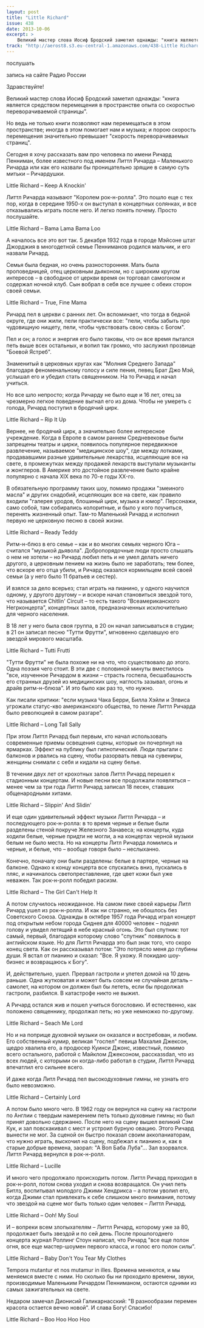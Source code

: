 ```yaml
---
layout: post
title: "Little Richard"
issue: 438
date: 2013-10-06
excerpt: >
    Великий мастер слова Иосиф Бродский заметил однажды: "книга является средством перемещения в пространстве опыта со скоростью переворачиваемой страницы".
track: "http://aerost8.s3.eu-central-1.amazonaws.com/438-Little Richard.mp3"
---
```


послушать

запись на сайте Радио России

Здравствуйте!

Великий мастер слова Иосиф Бродский заметил однажды: "книга является средством перемещения в пространстве опыта со скоростью переворачиваемой страницы".

Но ведь не только книги позволяют нам перемещаться в этом пространстве; иногда в этом помогает нам и музыка; и порою скорость перемещения значительно превышает "скорость переворачиваемых страниц".

Сегодня я хочу рассказать вам про человека по имени Ричард Пенниман, более известного под именем Литтл Ричарда – Маленького Ричарда или как его назвали бы проницательно зрящие в самую суть митьки – Ричардушки.

Little Richard – Keep A Knockin'

Литтл Ричарда называют "Королем рок-н-ролла". Это пошло еще с тех пор, когда в середине 1950-х он выступал в концертных солянках, и все отказывались играть после него. И легко понять почему. Просто послушайте.

Little Richard – Bama Lama Bama Loo

А началось все это вот так. 5 декабря 1932 года в городе Мэйсоне штат Джорджия в многодетной семье Пенниманов родился мальчик, и его назвали Ричард.

Семья была бедная, но очень разносторонняя. Мать была проповедницей, отец церковным дьяконом, но с широким кругом интересов – в свободное от церкви время он торговал самогоном и содержал ночной клуб. Сын вобрал в себя все лучшее с обеих сторон своей семьи.

Little Richard – True, Fine Mama

Ричард пел в церкви с ранних лет. Он вспоминает, что тогда в бедной округе, где они жили, пели практически все: "пели, чтобы забыть про чудовищную нищету, пели, чтобы чувствовать свою связь с Богом".

Пел и он; а голос и энергия его было таковы, что он все время пытался петь выше всех остальных, и вопил так громко, что заслужил прозвище "Боевой Ястреб".

Знаменитый в церковных кругах как "Молния Среднего Запада" благодаря феноменальному голосу и силе пения, певец Брат Джо Мэй, услышал его и убедил стать священником. На то Ричард и начал учиться.

Но все шло непросто; когда Ричарду не было еще и 16 лет, отец за чрезмерно легкое поведение выгнал его из дома. Чтобы не умереть с голода, Ричард поступил в бродячий цирк.

Little Richard – Rip It Up

Вернее, не бродячий цирк, а значительно более интересное учреждение. Когда в Европе в самом раннем Средневековье были запрещены театры и цирки, появилось популярное передвижное развлечение, называемое "медицинское шоу", где между лотками, продававшими разные удивительные лекарства, исцеляющие все на свете, в промежутках между продажей лекарств выступали музыканты и жонглеров. В Америке это достойное развлечение было крайне популярно с начала XIX века по 70-е годы XX-го.

В обязательную программу таких шоу, помимо продажи "змеиного масла" и других снадобий, исцеляющих все на свете, как правило входили "галерея уродов, блошиный цирк, музыка и юмор". Персонажи, само собой, там собирались колоритные, и было у кого поучиться, перенять жизненный опыт. Там-то Маленький Ричард и исполнил первую не церковную песню в своей жизни.

Little Richard – Ready Teddy

Ритм-н-блюз в его семье – как и во многих семьях черного Юга – считался "музыкой дьявола". Добропорядочные люди просто слышать о нем не хотели – но Ричард любил петь и не умел делать ничего другого, а церковным пением на жизнь было не заработать; тем более, что вскоре его отца убили, и Ричард оказался кормильцем всей своей семьи (а у него было 11 братьев и сестер).

И взялся за дело всерьез; стал играть на пианино, у одного научился одному, у другого другому – и вскоре начал становиться звездой того, что называется Chitlin' Circuit – то есть такого "Всеамериканского Негрконцерта", концертных залов, предназначенных исключительно для черного населения.

В 18 лет у него была своя группа, в 20 он начал записываться в студии; в 21 он записал песню "Тутти Фрутти", мгновенно сделавшую его звездой мирового масштаба.

Little Richard – Tutti Frutti

"Тутти Фрутти" не была похоже ни на что, что существовало до этого. Одна поэзия чего стоит. В эти две с половиной минуты вместилось "все, изученное Ричардом в жизни – страсть госпела, бесшабашность его странных друзей из медицинских шоу, наглость зазывал, огонь и драйв ритм-н-блюза". И это было как раз то, что нужно.

Как писали критики: "если музыка Чака Берри, Билла Хэйли и Элвиса угрожали статус-кво американского общества, то пение Литтл Ричарда было революцией в самом разгаре".

Little Richard – Long Tall Sally

При этом Литтл Ричард был первым, кто начал использовать современные приемы освещения сцены, которые он почерпнул на ярмарках. Эффект на публику был гипнотический. Люди прыгали с балконов и рвались на сцену, чтобы разорвать певца на сувениры, женщины снимали с себя и кидали на сцену белье.

В течении двух лет от крохотных залов Литтл Ричард перешел к стадионным концертам. И новые песни все продолжали появляться – менее чем за три года Литтл Ричард записал 18 песен, ставших общенародными хитами.

Little Richard – Slippin' And Slidin'

И еще один удивительный эффект музыки Литтл Ричарда – и последующего рок-н-ролла: в то время черные и белые были разделены стеной покруче Железного Занавеса; на концерты, куда ходили белые, черные придти не могли, а на концертах черной музыки белым не было места. Но на концерты Литл Ричарда ломились и черные, и белые, что – вообще говоря было – неслыханно.

Конечно, поначалу они были разделены: белые в партере, черные на балконе. Однако к концу концерта все спускались вниз, пускались в пляс, и начиналось светопреставление, где цвет кожи был уже неважен. Так рок-н-ролл победил расизм.

Little Richard – The Girl Can't Help It

А потом случилось неожиданное. На самом пике своей карьеры Литл Ричард ушел из рок-н-ролла. И как ни странно, не обошлось без Советского Союза. Однажды в октябре 1957 года Ричард играл концерт под открытым небом города Сиднея для 40000 человек – поднял голову и увидел летящий в небе красный огонь. Это был спутник: тот самый, первый, благодаря которому слово "спутник" появилось в английском языке. Но для Литтл Ричарда это был знак того, что скоро конец света. Как он рассказывал потом: "Это потрясло меня до глубины души. Я встал от пианино и сказал: "Все. Я ухожу. Я покидаю шоу-бизнес и возвращаюсь к Богу".

И, действительно, ушел. Прервал гастроли и улетел домой на 10 день раньше. Одна жутковатая и может быть совсем не случайная деталь – самолет, на котором он должен был бы лететь, если бы продолжал гастроли, разбился. В катастрофе никто не выжил.

А Ричард остался жив и пошел учиться богословию. И естественно, как положено священнику, продолжал петь; но уже немножко по-другому.

Little Richard – Seach Me Lord

Но и на поприще духовной музыки он оказался и востребован, и любим. Его собственный кумир, великая "госпел" певица Махалия Джексон, щедро хвалила его, а продюсер Куинси Джонс, известный, помимо всего остального, работой с Майклом Джексоном, рассказsdал, что из всех людей, с которыми он когда-либо работал в студии, Литтл Ричард впечатлил его сильнее всего.

И даже когда Литл Ричард пел высокодуховные гимны, не узнать его было невозможно.

Little Richard – Certainly Lord

А потом было много чего. В 1962 году он вернулся на сцену на гастроли по Англии с твердым намерением петь только духовные гимны; но был принят довольно сдержанно. После него на сцену вышел великий Сэм Кук, и зал повскакивал с мест и устроил бурную овацию. Этого Ричард вынести не мог. За сценой он быстро показал своим аккопаниаторам, что нужно играть, выскочил на сцену, подбежал к пианино и, как в старые добрые времена, заорал: "А Воп Баба Луба"... Зал взорвался. Литтл Ричард вернулся в рок-н-ролл.

Little Richard – Lucille

И много чего продолжало происходить потом. Литтл Ричард приходил в рок-н-ролл, потом снова уходил и снова возвращался. Он учил петь Битлз, воспитывал молодого Джими Хендрикса – а потом уволил его, когда Джими стал привлекать к себе слишком много внимания, потому что звездой на сцене мог быть только один человек – Литтл Ричард.

Little Richard – Ooh! My Soul

И – вопреки всем злопыхателям – Литтл Ричард, которому уже за 80, продолжает быть звездой и по сей день. После прошлогоднего концерта журнал Роллинг Стоун написал, что Ричард "все еще полон огня, все еще мастер-шоумен первого класса, и голос его полон силы".

Little Richard – Baby Don't You Tear My Clothes

Tempora mutantur et nos mutamur in illes. Времена меняются, и мы меняемся вместе с ними. Но сколько бы ни проходило времени, звуки, производимые Маленьким Ричардом Пенниманом, остаются одними из самых зажигательных на свете.

Недаром замечал Дионисий Галикарнасский: "В разнообразии перемен красота остается вечно новой". И слава Богу! Спасибо!

Little Richard – Boo Hoo Hoo Hoo
